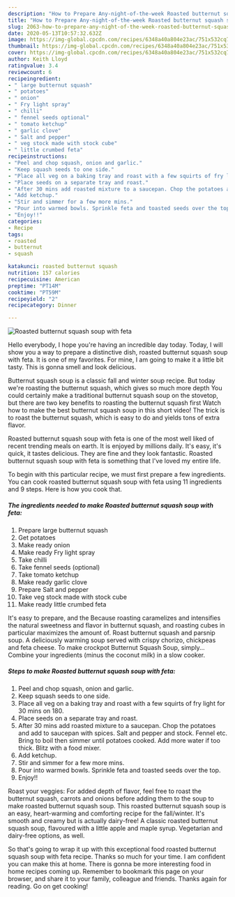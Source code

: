 ```yaml
---
description: "How to Prepare Any-night-of-the-week Roasted butternut squash soup with feta"
title: "How to Prepare Any-night-of-the-week Roasted butternut squash soup with feta"
slug: 2063-how-to-prepare-any-night-of-the-week-roasted-butternut-squash-soup-with-feta
date: 2020-05-13T10:57:32.632Z
image: https://img-global.cpcdn.com/recipes/6348a40a804e23ac/751x532cq70/roasted-butternut-squash-soup-with-feta-recipe-main-photo.jpg
thumbnail: https://img-global.cpcdn.com/recipes/6348a40a804e23ac/751x532cq70/roasted-butternut-squash-soup-with-feta-recipe-main-photo.jpg
cover: https://img-global.cpcdn.com/recipes/6348a40a804e23ac/751x532cq70/roasted-butternut-squash-soup-with-feta-recipe-main-photo.jpg
author: Keith Lloyd
ratingvalue: 3.4
reviewcount: 6
recipeingredient:
- " large butternut squash"
- " potatoes"
- " onion"
- " Fry light spray"
- " chilli"
- " fennel seeds optional"
- " tomato ketchup"
- " garlic clove"
- " Salt and pepper"
- " veg stock made with stock cube"
- " little crumbed feta"
recipeinstructions:
- "Peel and chop squash, onion and garlic."
- "Keep squash seeds to one side."
- "Place all veg on a baking tray and roast with a few squirts of fry light for 30 mins on 180."
- "Place seeds on a separate tray and roast."
- "After 30 mins add roasted mixture to a saucepan. Chop the potatoes and add to saucepan with spices. Salt and pepper and stock. Fennel etc. Bring to boil then simmer until potatoes cooked. Add more water if too thick. Blitz with a food mixer."
- "Add ketchup."
- "Stir and simmer for a few more mins."
- "Pour into warmed bowls. Sprinkle feta and toasted seeds over the top."
- "Enjoy!!"
categories:
- Recipe
tags:
- roasted
- butternut
- squash

katakunci: roasted butternut squash 
nutrition: 157 calories
recipecuisine: American
preptime: "PT14M"
cooktime: "PT59M"
recipeyield: "2"
recipecategory: Dinner

---
```



![Roasted butternut squash soup with feta](https://img-global.cpcdn.com/recipes/6348a40a804e23ac/751x532cq70/roasted-butternut-squash-soup-with-feta-recipe-main-photo.jpg)

Hello everybody, I hope you're having an incredible day today. Today, I will show you a way to prepare a distinctive dish, roasted butternut squash soup with feta. It is one of my favorites. For mine, I am going to make it a little bit tasty. This is gonna smell and look delicious.

Butternut squash soup is a classic fall and winter soup recipe. But today we&#39;re roasting the butternut squash, which gives so much more depth You could certainly make a traditional butternut squash soup on the stovetop, but there are two key benefits to roasting the butternut squash first Watch how to make the best butternut squash soup in this short video! The trick is to roast the butternut squash, which is easy to do and yields tons of extra flavor.

Roasted butternut squash soup with feta is one of the most well liked of recent trending meals on earth. It is enjoyed by millions daily. It's easy, it's quick, it tastes delicious. They are fine and they look fantastic. Roasted butternut squash soup with feta is something that I've loved my entire life.


To begin with this particular recipe, we must first prepare a few ingredients. You can cook roasted butternut squash soup with feta using 11 ingredients and 9 steps. Here is how you cook that.

<!--inarticleads1-->

##### The ingredients needed to make Roasted butternut squash soup with feta:

1. Prepare  large butternut squash
1. Get  potatoes
1. Make ready  onion
1. Make ready  Fry light spray
1. Take  chilli
1. Take  fennel seeds (optional)
1. Take  tomato ketchup
1. Make ready  garlic clove
1. Prepare  Salt and pepper
1. Take  veg stock made with stock cube
1. Make ready  little crumbed feta


It&#39;s easy to prepare, and the Because roasting caramelizes and intensifies the natural sweetness and flavor in butternut squash, and roasting cubes in particular maximizes the amount of. Roast butternut squash and parsnip soup. A deliciously warming soup served with crispy chorizo, chickpeas and feta cheese. To make crockpot Butternut Squash Soup, simply… Combine your ingredients (minus the coconut milk) in a slow cooker. 

<!--inarticleads2-->

##### Steps to make Roasted butternut squash soup with feta:

1. Peel and chop squash, onion and garlic.
1. Keep squash seeds to one side.
1. Place all veg on a baking tray and roast with a few squirts of fry light for 30 mins on 180.
1. Place seeds on a separate tray and roast.
1. After 30 mins add roasted mixture to a saucepan. Chop the potatoes and add to saucepan with spices. Salt and pepper and stock. Fennel etc. Bring to boil then simmer until potatoes cooked. Add more water if too thick. Blitz with a food mixer.
1. Add ketchup.
1. Stir and simmer for a few more mins.
1. Pour into warmed bowls. Sprinkle feta and toasted seeds over the top.
1. Enjoy!!


Roast your veggies: For added depth of flavor, feel free to roast the butternut squash, carrots and onions before adding them to the soup to make roasted butternut squash soup. This roasted butternut squash soup is an easy, heart-warming and comforting recipe for the fall/winter. It&#39;s smooth and creamy but is actually dairy-free! A classic roasted butternut squash soup, flavoured with a little apple and maple syrup. Vegetarian and dairy-free options, as well. 

So that's going to wrap it up with this exceptional food roasted butternut squash soup with feta recipe. Thanks so much for your time. I am confident you can make this at home. There is gonna be more interesting food in home recipes coming up. Remember to bookmark this page on your browser, and share it to your family, colleague and friends. Thanks again for reading. Go on get cooking!
